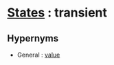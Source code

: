 # [States][1] : transient

## Hypernyms

  - General : [value](../General/value.md)

[1]: README.md
